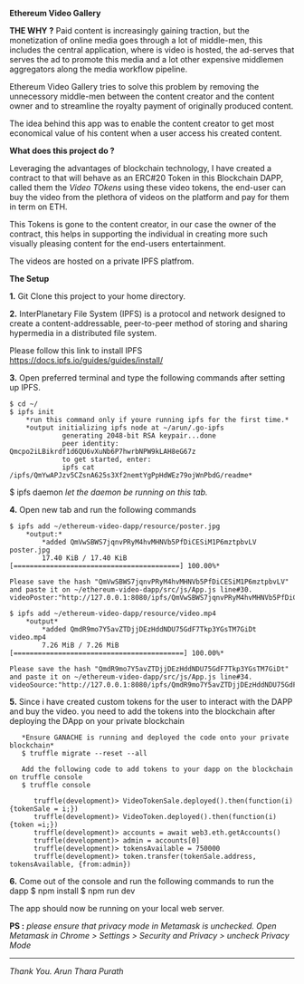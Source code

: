 **Ethereum Video Gallery**

**THE WHY ?**
Paid content is increasingly gaining traction, but the monetization of online media goes through a lot of middle-men, this includes the central application, where is video is hosted, the ad-serves that serves the ad to promote this media and a lot other expensive middlemen aggregators along the media workflow pipeline.

Ethereum Video Gallery tries to solve this problem by removing the unnecessory middle-men between the content creator and the content owner and to streamline the royalty payment of originally produced content.

The idea behind this app was to enable the content creator to get most economical value of his content when a user access his created content. 

**What does this project do ?**

Leveraging the advantages of blockchain technology, I have created a contract to that will behave as an ERC#20 Token in this Blockchain DAPP, called them the *Video TOkens* using these video tokens, the end-user can buy the video from the plethora of videos on the platform and pay for them in term on ETH.

This Tokens is gone to the content creator, in our case the owner of the contract, this helps in supporting the individual in creating more such visually pleasing content for the end-users entertainment.

The videos are hosted on a private IPFS platfrom.

**The Setup**

**1.** Git Clone this project to your home directory.

**2.** InterPlanetary File System (IPFS) is a protocol and network designed to create a content-addressable, peer-to-peer method of storing and sharing hypermedia in a distributed file system.

Please follow this link to install IPFS
https://docs.ipfs.io/guides/guides/install/

**3.** Open preferred terminal and type the following commands after setting up IPFS.

	$ cd ~/
	$ ipfs init 
		*run this command only if youre running ipfs for the first time.*
		*output initializing ipfs node at ~/arun/.go-ipfs
				 generating 2048-bit RSA keypair...done
				 peer identity: Qmcpo2iLBikrdf1d6QU6vXuNb6P7hwrbNPW9kLAH8eG67z
				 to get started, enter:
  				 ipfs cat /ipfs/QmYwAPJzv5CZsnA625s3Xf2nemtYgPpHdWEz79ojWnPbdG/readme*

$ ipfs daemon 
	*let the daemon be running on this tab.*

**4.** Open new tab and run the following commands

	$ ipfs add ~/ethereum-video-dapp/resource/poster.jpg
		*output:*
			*added QmVwSBWS7jqnvPRyM4hvMHNVb5PfDiCESiM1P6mztpbvLV poster.jpg
 			17.40 KiB / 17.40 KiB [=========================================] 100.00%*

 	Please save the hash "QmVwSBWS7jqnvPRyM4hvMHNVb5PfDiCESiM1P6mztpbvLV" and paste it on ~/ethereum-video-dapp/src/js/App.js line#30. videoPoster:"http://127.0.0.1:8080/ipfs/QmVwSBWS7jqnvPRyM4hvMHNVb5PfDiCESiM1P6mztpbvLV"

 	$ ipfs add ~/ethereum-video-dapp/resource/video.mp4
 		*output*
 			*added QmdR9mo7Y5avZTDjjDEzHddNDU75GdF7Tkp3YGsTM7GiDt video.mp4
 			7.26 MiB / 7.26 MiB [==========================================] 100.00%*

 	Please save the hash "QmdR9mo7Y5avZTDjjDEzHddNDU75GdF7Tkp3YGsTM7GiDt" and paste it on ~/ethereum-video-dapp/src/js/App.js line#34. videoSource:"http://127.0.0.1:8080/ipfs/QmdR9mo7Y5avZTDjjDEzHddNDU75GdF7Tkp3YGsTM7GiDt"


**5.** Since i have created custom tokens for the user to interact with the DAPP and buy the video. you need to add the 	   tokens into the blockchain after deploying the DApp on your private blockchain
	   
	   *Ensure GANACHE is running and deployed the code onto your private blockchain*
	   $ truffle migrate --reset --all

	   Add the following code to add tokens to your dapp on the blockchain on truffle console
	   $ truffle console
		
		  truffle(development)> VideoTokenSale.deployed().then(function(i){tokenSale = i;})
		  truffle(development)> VideoToken.deployed().then(function(i){token =i;})
		  truffle(development)> accounts = await web3.eth.getAccounts()
		  truffle(development)> admin = accounts[0]
		  truffle(development)> tokensAvailable = 750000
		  truffle(development)> token.transfer(tokenSale.address, tokensAvailable, {from:admin})

**6.** Come out of the console and run the following commands to run the dapp
		$ npm install
		$ npm run dev

The app should now be running on your local web server.

**PS :** *please ensure that privacy mode in Metamask is unchecked.*
*Open Metamask in Chrome > Settings > Security and Privacy > uncheck Privacy Mode*


----
*Thank You.*
	*Arun Thara Purath*